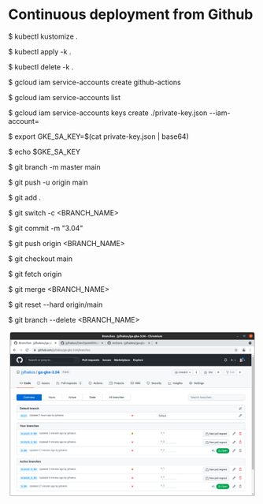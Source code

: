 # Continuous deployment from Github

$ kubectl kustomize .

$ kubectl apply -k .

$ kubectl delete -k .

$ gcloud iam service-accounts create github-actions

$ gcloud iam service-accounts list

$ gcloud iam service-accounts keys create ./private-key.json --iam-account=<EMAIL>

$ export GKE_SA_KEY=$(cat private-key.json | base64)

$ echo $GKE_SA_KEY

$ git branch -m master main

$ git push -u origin main

$ git add .

$ git switch -c <BRANCH_NAME>

$ git commit -m "3.04"

$ git push origin <BRANCH_NAME>

$ git checkout main

$ git fetch origin

$ git merge <BRANCH_NAME>

$ git reset --hard origin/main

$ git branch --delete <BRANCH_NAME>

![alt text](https://github.com/jylhakos/DevOpsWithKubernetes/blob/main/3/3.04/todos/3.04.png?raw=true)


